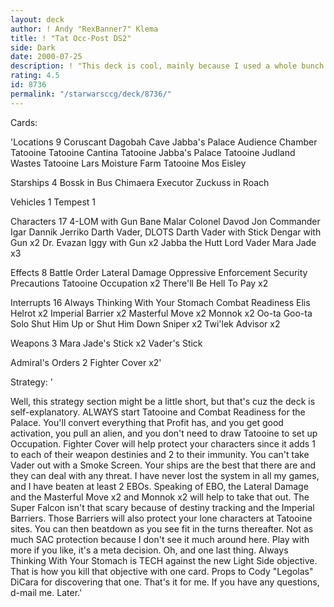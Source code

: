 ```yaml
---
layout: deck
author: ! Andy "RexBanner7" Klema
title: ! "Tat Occ-Post DS2"
side: Dark
date: 2000-07-25
description: ! "This deck is cool, mainly because I used a whole bunch of abbreveations for the title. Check it out."
rating: 4.5
id: 8736
permalink: "/starwarsccg/deck/8736/"
---
```

Cards: 

'Locations 9
Coruscant
Dagobah Cave
Jabba's Palace Audience Chamber
Tatooine
Tatooine Cantina
Tatooine Jabba's Palace
Tatooine Judland Wastes
Tatooine Lars Moisture Farm
Tatooine Mos Eisley

Starships 4
Bossk in Bus
Chimaera
Executor
Zuckuss in Roach

Vehicles 1
Tempest 1

Characters 17
4-LOM with Gun
Bane Malar
Colonel Davod Jon
Commander Igar
Dannik Jerriko
Darth Vader, DLOTS
Darth Vader with Stick
Dengar with Gun x2
Dr. Evazan
Iggy with Gun x2
Jabba the Hutt
Lord Vader
Mara Jade x3

Effects 8
Battle Order
Lateral Damage
Oppressive Enforcement
Security Precautions
Tatooine Occupation x2
There'll Be Hell To Pay x2

Interrupts 16
Always Thinking With Your Stomach
Combat Readiness
Elis Helrot x2
Imperial Barrier x2
Masterful Move x2
Monnok x2
Oo-ta Goo-ta Solo
Shut Him Up or Shut Him Down
Sniper x2
Twi'lek Advisor x2

Weapons 3
Mara Jade's Stick x2
Vader's Stick

Admiral's Orders 2
Fighter Cover x2'

Strategy: '

Well, this strategy section might be a little short, but that's cuz the deck is self-explanatory. ALWAYS start Tatooine and Combat Readiness for the Palace. You'll convert everything that Profit has, and you get good activation, you pull an alien, and you don't need to draw Tatooine to set up Occupation. Fighter Cover will help protect your characters since it adds 1 to each of their weapon destinies and 2 to their immunity. You can't take Vader out with a Smoke Screen. Your ships are the best that there are and they can deal with any threat. I have never lost the system in all my games, and I have beaten at least 2 EBOs. Speaking of EBO, the Lateral Damage and the Masterful Move x2 and Monnok x2 will help to take that out. The Super Falcon isn't that scary because of destiny tracking and the Imperial Barriers. Those Barriers will also protect your lone characters at Tatooine sites. You can then beatdown as you see fit in the turns thereafter. Not as much SAC protection because I don't see it much around here. Play with more if you like, it's a meta decision. Oh, and one last thing. Always Thinking With Your Stomach is TECH against the new Light Side objective. That is how you kill that objective with one card. Props to Cody "Legolas" DiCara for discovering that one. That's it for me. If you have any questions, d-mail me. Later.'
